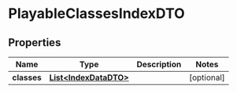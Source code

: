 

# PlayableClassesIndexDTO


## Properties

| Name | Type | Description | Notes |
|------------ | ------------- | ------------- | -------------|
|**classes** | [**List&lt;IndexDataDTO&gt;**](IndexDataDTO.md) |  |  [optional] |



